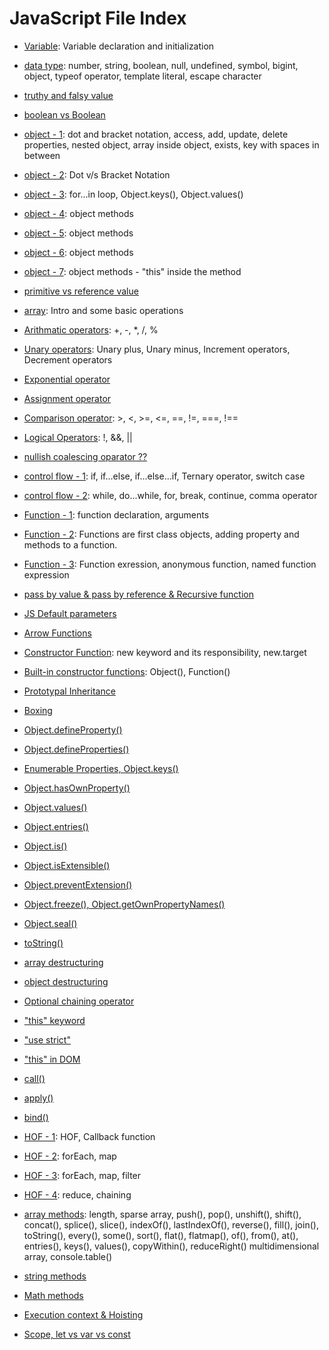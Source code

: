 # JavaScript File Index

- [Variable](1.js): Variable declaration and initialization

- [data type](2.js): number, string, boolean, null, undefined, symbol, bigint, object, typeof operator, template literal, escape character

- [truthy and falsy value](3.js)

- [boolean vs Boolean](4.js)

- [object - 1](5.js): dot and bracket notation, access, add, update, delete properties, nested object, array inside object, exists, key with spaces in between

- [object - 2](6.js): Dot v/s Bracket Notation

- [object - 3](7.js): for...in loop, Object.keys(), Object.values()

- [object - 4](8.js): object methods

- [object - 5](9.js): object methods

- [object - 6](10.js): object methods

- [object - 7](11.js): object methods - "this" inside the method

- [primitive vs reference value](12.js)

- [array](13.js): Intro and some basic operations

- [Arithmatic operators](14.js): +, -, *, /, %

- [Unary operators](15.js): Unary plus, Unary minus, Increment operators, Decrement operators

- [Exponential operator](16.js)

- [Assignment operator](17.js)

- [Comparison operator](18.js): >, <, >=, <=, ==, !=, ===, !==

- [Logical Operators](19.js): !, &&, ||

- [nullish coalescing oparator ??](20.js)

- [control flow - 1](21.js): if, if...else, if...else...if, Ternary operator, switch case

- [control flow - 2](22.js): while, do...while, for, break, continue, comma operator

- [Function - 1](23.js): function declaration, arguments

- [Function - 2](24.js): Functions are first class objects, adding property and methods to a function.

- [Function - 3](25.js): Function exression, anonymous function, named function expression

- [pass by value & pass by reference & Recursive function](26.js)

- [JS Default parameters](27.0.js)

- [Arrow Functions](27.1.js)

- [Constructor Function](28.js): new keyword and its responsibility, new.target

- [Built-in constructor functions](29.js): Object(), Function()

- [Prototypal Inheritance](30.js)

- [Boxing](31.js)

- [Object.defineProperty()](32.js)

- [Object.defineProperties()](33.js)

- [Enumerable Properties, Object.keys()](34.js)

- [Object.hasOwnProperty()](35.js)

- [Object.values()](36.js)

- [Object.entries()](37.js)

- [Object.is()](38.js)

- [Object.isExtensible()](39.js)

- [Object.preventExtension()](40.js)

- [Object.freeze(), Object.getOwnPropertyNames()](41.js)

- [Object.seal()](42.js)

- [toString()](43.js)

- [array destructuring](44.js)

- [object destructuring](45.js)

- [Optional chaining operator](46.js)

- ["this" keyword](47.0.js)

- ["use strict"](47.1.js)

- ["this" in DOM](47.2.html)

- [call()](48.js)

- [apply()](49.js)

- [bind()](50.js)

- [HOF - 1](51.js): HOF, Callback function

- [HOF - 2](52.js): forEach, map

- [HOF - 3](53.js): forEach, map, filter

- [HOF - 4](54.js): reduce, chaining

- [array methods](55.js): length, sparse array, push(), pop(), unshift(), shift(), concat(), splice(), slice(), indexOf(), lastIndexOf(), reverse(), fill(), join(), toString(), every(), some(), sort(), flat(), flatmap(), of(), from(), at(), entries(), keys(), values(), copyWithin(), reduceRight() multidimensional array, console.table()

- [string methods](56.js)

- [Math methods](57.js)

- [Execution context & Hoisting](58.js)

- [Scope, let vs var vs const](59.js)